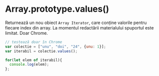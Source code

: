 # Array.prototype.values()

Returnează un nou obiect `Array Iterator`, care conține valorile pentru fiecare index din array.
La momentul redactării materialului spuportul este limitat. Doar Chrome.

```js
// testează doar în Chrome
var colectie = ["unu", "doi", "24", {unu: 1}];
var iterabil = colectie.values();

for(let elem of iterabil){
  console.log(elem);
};
```
